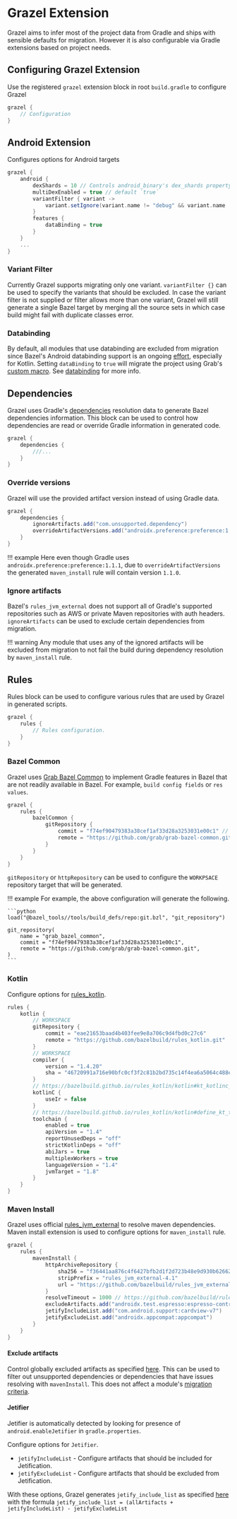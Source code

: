 # Grazel Extension

Grazel aims to infer most of the project data from Gradle and ships with sensible defaults for migration. However it is also configurable via Gradle extensions based on project needs.

## Configuring Grazel Extension

Use the registered `grazel` extension block in root `build.gradle` to configure Grazel

```groovy
grazel {
    // Configuration
}
```

## Android Extension

Configures options for Android targets

```groovy
grazel {
    android {
        dexShards = 10 // Controls android_binary's dex_shards property https://docs.bazel.build/versions/main/be/android.html#android_binary.dex_shards 
        multiDexEnabled = true // default `true`
        variantFilter { variant -> 
            variant.setIgnore(variant.name != "debug" && variant.name != "flavor1Debug")
        }
        features {
            dataBinding = true
        }
    }
    ...
}
```

### Variant Filter

Currently Grazel supports migrating only one variant. `variantFilter {}` can be used to specify the variants that should be excluded. In case the variant filter is not supplied or filter allows more than one variant, Grazel will still generate a single Bazel target by merging all the source sets in which case build might fail with duplicate classes error. 

### Databinding

By default, all modules that use databinding are excluded from migration since Bazel's Android databinding support is an ongoing [effort](https://github.com/bazelbuild/bazel/issues/2694), especially for Kotlin. Setting `dataBinding` to `true` will migrate the project using Grab's [custom macro](https://github.com/grab/grab-bazel-common/tree/master/tools/databinding). See [databinding](databinding.md) for more info.

## Dependencies

Grazel uses Gradle's [dependencies](migration_capabilities.md#dependencies) resolution data to generate Bazel dependencies information. This block can be used to control how dependencies are read or override Gradle information in generated code.

```groovy
grazel {
    dependencies {
        ///...
    }
}
```

### Override versions

Grazel will use the provided artifact version instead of using Gradle data.

```groovy
grazel {
    dependencies {
        ignoreArtifacts.add("com.unsupported.dependency")
        overrideArtifactVersions.add("androidx.preference:preference:1.1.0")
    }
}
```

!!! example
    Here even though Gradle uses `androidx.preference:preference:1.1.1`, due to `overrideArtifactVersions` the generated `maven_install` rule will contain version `1.1.0`.

### Ignore artifacts

Bazel's `rules_jvm_external` does not support all of Gradle's supported repositories such as AWS or private Maven repositories with auth headers. `ignoreArtifacts` can be used to exclude certain dependencies from migration. 

!!! warning
    Any module that uses any of the ignored artifacts will be excluded from migration to not fail the build during dependency resolution by `maven_install` rule.

## Rules

Rules block can be used to configure various rules that are used by Grazel in generated scripts.

```groovy
grazel {
    rules {
        // Rules configuration.
    }
}
```

### Bazel Common

Grazel uses [Grab Bazel Common](https://github.com/grab/grab-bazel-common) to implement Gradle features in Bazel that are not readily available in Bazel. For example, `build config fields` or `res values`. 

```groovy
grazel {
    rules {
        bazelCommon {
            gitRepository {
                commit = "f74ef90479383a38cef1af33d28a3253031e00c1" // Commit hash
                remote = "https://github.com/grab/grab-bazel-common.git"
            }
        }
    }
}
```

`gitRepository` or `httpRepository` can be used to configure the `WORKPSACE` repository target that will be generated. 

!!! example
    For example, the above configuration will generate the following.

    ```python
    load("@bazel_tools//tools/build_defs/repo:git.bzl", "git_repository")

    git_repository(
        name = "grab_bazel_common",
        commit = "f74ef90479383a38cef1af33d28a3253031e00c1",
        remote = "https://github.com/grab/grab-bazel-common.git",
    )
    ```

### Kotlin

Configure options for [rules_kotlin](https://github.com/bazelbuild/rules_kotlin).


```kotlin
rules {
    kotlin {
        // WORKSPACE 
        gitRepository {
            commit = "eae21653baad4b403fee9e8a706c9d4fbd0c27c6"
            remote = "https://github.com/bazelbuild/rules_kotlin.git"
        }
        // WORKSPACE
        compiler {
            version = "1.4.20"
            sha = "46720991a716e90bfc0cf3f2c81b2bd735c14f4ea6a5064c488e04fd76e6b6c7"
        }
        // https://bazelbuild.github.io/rules_kotlin/kotlin#kt_kotlinc_options
        kotlinC {
            useIr = false
        }
        // https://bazelbuild.github.io/rules_kotlin/kotlin#define_kt_toolchain   
        toolchain {
            enabled = true
            apiVersion = "1.4"
            reportUnusedDeps = "off"
            strictKotlinDeps = "off"
            abiJars = true
            multiplexWorkers = true
            languageVersion = "1.4"
            jvmTarget = "1.8"
        }
    }    
}
```

### Maven Install

Grazel uses official [rules_jvm_external](https://github.com/bazelbuild/rules_jvm_external) to resolve maven dependencies. Maven install extension is used to configure options for `maven_install` rule.

```groovy
grazel {
    rules {
        mavenInstall {
            httpArchiveRepository {
                sha256 = "f36441aa876c4f6427bfb2d1f2d723b48e9d930b62662bf723ddfb8fc80f0140"
                stripPrefix = "rules_jvm_external-4.1"
                url = "https://github.com/bazelbuild/rules_jvm_external/archive/4.1.zip"
            }
            resolveTimeout = 1000 // https://github.com/bazelbuild/rules_jvm_external#fetch-and-resolve-timeout
            excludeArtifacts.add("androidx.test.espresso:espresso-contrib")
            jetifyIncludeList.add("com.android.support:cardview-v7")
            jetifyExcludeList.add("androidx.appcompat:appcompat")
        }
    }
}
```

#### Exclude artifacts

Control globally excluded artifacts as specified [here](https://github.com/bazelbuild/rules_jvm_external#artifact-exclusion). This can be used to filter out unsupported dependencies or dependencies that have issues resolving with `mavenInstall`. This does not affect a module's [migration criteria](migration_criteria.md).

#### Jetifier

Jetifier is automatically detected by looking for presence of `android.enableJetifier` in `gradle.properties`.

Configure options for `Jetifier`. 

* `jetifyIncludeList` - Configure artifacts that should be included for Jetification.
* `jetifyExcludeList` - Configure artifacts that should be excluded from Jetification.

With these options, Grazel generates `jetify_include_list` as specified [here](https://github.com/bazelbuild/rules_jvm_external#jetifier) with the formula `jetify_include_list = (allArtifacts + jetifyIncludeList) - jetifyExcludeList`
